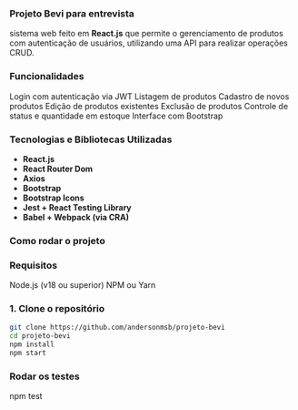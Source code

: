 ### Projeto Bevi para entrevista

sistema web feito em **React.js** que permite o gerenciamento de produtos com autenticação de usuários, utilizando uma API para realizar operações CRUD.

### Funcionalidades

Login com autenticação via JWT
Listagem de produtos
Cadastro de novos produtos
Edição de produtos existentes
Exclusão de produtos
Controle de status e quantidade em estoque
Interface com Bootstrap

### Tecnologias e Bibliotecas Utilizadas

- **React.js**
- **React Router Dom**
- **Axios**
- **Bootstrap**
- **Bootstrap Icons**
- **Jest + React Testing Library**
- **Babel + Webpack (via CRA)**

### Como rodar o projeto

### Requisitos
Node.js (v18 ou superior)
NPM ou Yarn

### 1. Clone o repositório

```bash
git clone https://github.com/andersonmsb/projeto-bevi
cd projeto-bevi
npm install
npm start
```
### Rodar os testes
npm test







